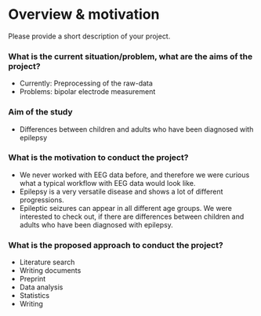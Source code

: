 # Overview & motivation

Please provide a short description of your project.

### What is the current situation/problem, what are the aims of the project?
- Currently: Preprocessing of the raw-data 
- Problems: bipolar electrode measurement 

### Aim of the study 
- Differences between children and adults who have been diagnosed with epilepsy 

### What is the motivation to conduct the project?
- We never worked with EEG data before, and therefore we were curious what a typical workflow with EEG data would look like.
- Epilepsy is a very versatile disease and shows a lot of different progressions.
- Epileptic seizures can appear in all different age groups. We were interested to check out, if there are differences between children and adults who have been diagnosed with epilepsy.

### What is the proposed approach to conduct the project?
- Literature search
- Writing documents
- Preprint
- Data analysis
- Statistics
- Writing
